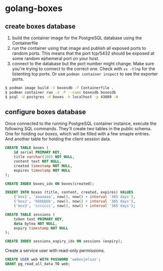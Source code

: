 # golang-boxes

## create boxes database

1. build the container image for the PostgreSQL database using the Containerfile
2. run the container using that image and publish all exposed ports to random ports. This means that the port tcp/5432 should be exposed at some random ephemeral port on your host.
3. connect to the database but the port number might change. Make sure you're trying to connect to the correct one. Check with `ss -tlnp` for the listenting tcp ports. Or use `podman container inspect` to see the exporter ports.

~~~bash
$ podman image build -t boxesdb -f Containerfile .
$ podman container run -d -P --name boxesdb boxesdb
$ psql -U postgres -d boxes -h localhost -p 43089 -W
~~~

## configure boxes database

Once connected to the running PostgreSQL container instance, execute the following SQL commands. They'll create two tables in the public schema. One for holding our _boxes_, which will be filled with a few smaple entries. And another table for holding the client session data.

~~~sql
CREATE TABLE boxes (
    id serial PRIMARY KEY,
    title varchar(100) NOT NULL,
    content text NOT NULL,
    created timestamp NOT NULL,
    expires timestamp NOT NULL
);

CREATE INDEX boxes_idx ON boxes(created);

INSERT INTO boxes (title, content, created, expires) VALUES 
    ('box1', 'aaaaaaa', now(), now() + interval '365 days'),
    ('box2', 'bbbbbbb', now(), now() + interval '365 days'),
    ('box3', 'ccccccc', now(), now() + interval '365 days');

CREATE TABLE sessions (
	token text PRIMARY KEY,
	data bytea NOT NULL,
	expiry timestamp NOT NULL
);

CREATE INDEX sessions_expiry_idx ON sessions (expiry);
~~~

Create a service user with read-only permissions.

~~~sql
CREATE USER web WITH PASSWORD 'webesjelszo';
GRANT pg_read_all_data TO web;
~~~
